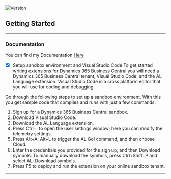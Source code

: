 ![Version](https://img.shields.io/badge/Version-Oct2018-blue.svg)

## Getting Started
****
### Documentation

You can find my Documentation [Here](https://introductiontoal.readthedocs.io/en/latest/)

* [x] Setup sandbox environment and Visual Studio Code
To get started writing extensions for Dynamics 365 Business Central you will need a Dynamics 365 Business Central tenant, Visual Studio Code, and the AL Language extension. Visual Studio Code is a cross platform editor that you will use for coding and debugging.

Go through the following steps to set up a sandbox environment. With this you get sample code that compiles and runs with just a few commands.

1. Sign up for a Dynamics 365 Business Central sandbox.
2. Download Visual Studio Code.
3. Download the AL Language extension.
4. Press Ctrl+, to open the user settings window; here you can modify the telemetry settings.
5. Press Alt+A, Alt+L to trigger the AL Go! command, and then choose Cloud.
6. Enter the credentials you provided for the sign up, and then Download symbols. To manually download the symbols, press Ctrl+Shift+P and select AL: Download symbols.
7. Press F5 to deploy and run the extension on your online sandbox tenant.

----------
